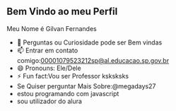 ## Bem Vindo ao meu Perfil ##

Meu Nome é Gilvan Fernandes
- 💬 Perguntas ou Curiosidade pode ser Bem vindas
- 📫 Entrar em contato comigo:00001079523212sp@al.educacao.sp.gov.br
- 😄 Pronouns: Ele/Dele
- ⚡ Fun fact:Vou ser Professor ksksksks
-  Se Quiser perguntar Mais Sobre:@megadays27
- estou programando com javascript
- sou utilizador do alura
